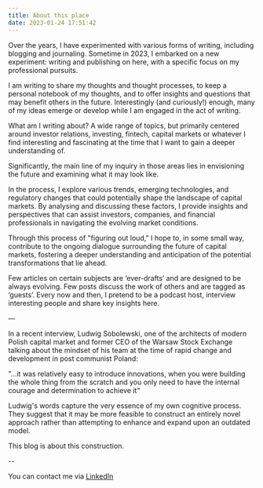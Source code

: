 ```yaml
---
title: About this place
date: 2023-01-24 17:51:42
---
```


Over the years, I have experimented with various forms of writing, including blogging and journaling. Sometime in 2023, I embarked on a new experiment: writing and publishing on here, with a specific focus on my professional pursuits.

I am writing to share my thoughts and thought processes, to keep a personal notebook of my thoughts, and to offer insights and questions that may benefit others in the future. Interestingly (and curiously!) enough, many of my ideas emerge or develop while I am engaged in the act of writing.

What am I writing about? A wide range of topics, but primarily centered around investor relations, investing, fintech, capital markets or whatever I find interesting and fascinating at the time that I want to gain a deeper understanding of. 

Significantly, the main line of my inquiry in those areas lies in envisioning the future and examining what it may look like.

In the process, I explore various trends, emerging technologies, and regulatory changes that could potentially shape the landscape of capital markets. By analysing and discussing these factors, I provide insights and perspectives that can assist investors, companies, and financial professionals in navigating the evolving market conditions.

Through this process of "figuring out loud," I hope to, in some small way, contribute to the ongoing dialogue surrounding the future of capital markets, fostering a deeper understanding and anticipation of the potential transformations that lie ahead.

Few articles on certain subjects are ‘ever-drafts’ and are designed to be always evolving. Few posts discuss the work of others and are tagged as ‘guests’. Every now and then, I pretend to be a podcast host, interview interesting people and share key insights here.

—

In a recent interview, Ludwig Sobolewski, one of the architects of modern Polish capital market and former CEO of the Warsaw Stock Exchange talking about the mindset of his team at the time of rapid change and development in post communist Poland:

"...it was relatively easy to introduce innovations, when you were building the whole thing from the scratch and you only need to have the internal courage and determination to achieve it"

Ludwig's words capture the very essence of my own cognitive process. They suggest that it may be more feasible to construct an entirely novel approach rather than attempting to enhance and expand upon an outdated model.

This blog is about this construction.

--

You can contact me via [LinkedIn](https://www.linkedin.com/in/mikechoj/)
